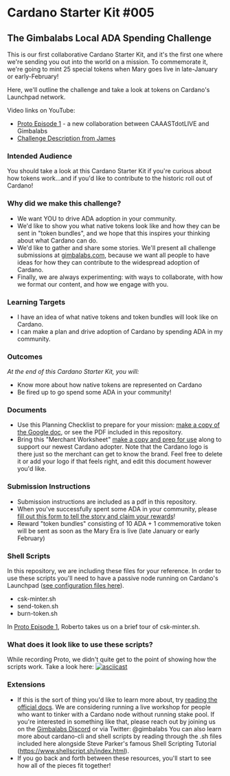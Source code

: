 # Cardano Starter Kit #005
## The Gimbalabs Local ADA Spending Challenge

This is our first collaborative Cardano Starter Kit, and it's the first one where we're sending you out into the world on a mission. To commemorate it, we're going to mint 25 special tokens when Mary goes live in late-January or early-February! 

Here, we'll outline the challenge and take a look at tokens on Cardano's Launchpad network.

Video links on YouTube: 
- [Proto Episode 1](https://youtu.be/QZqV8P7nqlo) - a new collaboration between CAAASTdotLIVE and Gimbalabs
- [Challenge Description from James]()

### Intended Audience
You should take a look at this Cardano Starter Kit if you're curious about how tokens work...and if you'd like to contribute to the historic roll out of Cardano!

### Why did we make this challenge?
- We want YOU to drive ADA adoption in your community.
- We'd like to show you what native tokens look like and how they can be sent in "token bundles", and we hope that this inspires your thinking about what Cardano can do.
- We'd like to gather and share some stories. We'll present all challenge submissions at [gimbalabs.com](https://gimbalabs.com), because we want all people to have ideas for how they can contribute to the widespread adoption of Cardano.
- Finally, we are always experimenting: with ways to collaborate, with how we format our content, and how we engage with you.

### Learning Targets
- I have an idea of what native tokens and token bundles will look like on Cardano.
- I can make a plan and drive adoption of Cardano by spending ADA in my community.

### Outcomes
*At the end of this Cardano Starter Kit, you will:*
- Know more about how native tokens are represented on Cardano
- Be fired up to go spend some ADA in your community!

### Documents
- Use this Planning Checklist to prepare for your mission: [make a copy of the Google doc](https://docs.google.com/document/d/1zE95LY1sQMd6kpIVY0G3ZwCE1yCtA5Il4i9HhU8MVIo/copy), or see the PDF included in this repository.
- Bring this "Merchant Worksheet" [make a copy and prep for use](https://docs.google.com/document/d/1NVs80lpFzCXDZTfCGMVISWRyKtGatVKT0bsrSVmanh4/copy) along to support our newest Cardano adopter. Note that the Cardano logo is there just so the merchant can get to know the brand. Feel free to delete it or add your logo if that feels right, and edit this document however you'd like.

### Submission Instructions
- Submission instructions are included as a pdf in this repository.
- When you've successfully spent some ADA in your community, please [fill out this form to tell the story and claim your rewards](https://lkj3u1s1jd5.typeform.com/to/NDRtQV5m)!
- Reward "token bundles" consisting of 10 ADA + 1 commemorative token will be sent as soon as the Mary Era is live (late January or early February)

### Shell Scripts
In this repository, we are including these files for your reference. In order to use these scripts you'll need to have a passive node running on Cardano's Launchpad ([see configuration files here](https://hydra.iohk.io/build/5102327/download/1/index.html)).

- csk-minter.sh
- send-token.sh
- burn-token.sh

In [Proto Episode 1](https://youtu.be/QZqV8P7nqlo), Roberto takes us on a brief tour of csk-minter.sh.

### What does it look like to use these scripts?
While recording Proto, we didn't quite get to the point of showing how the scripts work. Take a look here:
[![asciicast](https://asciinema.org/a/fHxFOJKRgVRUCFEeDFrDqUHKl.svg)](https://asciinema.org/a/fHxFOJKRgVRUCFEeDFrDqUHKl)

### Extensions
- If this is the sort of thing you'd like to learn more about, try [reading the official docs](https://docs.cardano.org/projects/cardano-node/en/latest/index.html). We are considering running a live workshop for people who want to tinker with a Cardano node without running stake pool. If you're interested in something like that, please reach out by joining us on the [Gimbalabs Discord](https://discord.gg/dErH6vS) or via Twitter: @gimbalabs
You can also learn more about cardano-cli and shell scripts by reading through the .sh files included here alongside Steve Parker's famous Shell Scripting Tutorial (https://www.shellscript.sh/index.html). 
- If you go back and forth between these resources, you'll start to see how all of the pieces fit together!
